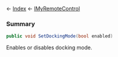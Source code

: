 ← [Index](Api-Index) ← [IMyRemoteControl](Sandbox.ModAPI.Ingame.IMyRemoteControl)

### Summary

```csharp
public void SetDockingMode(bool enabled)
```

Enables or disables docking mode.

